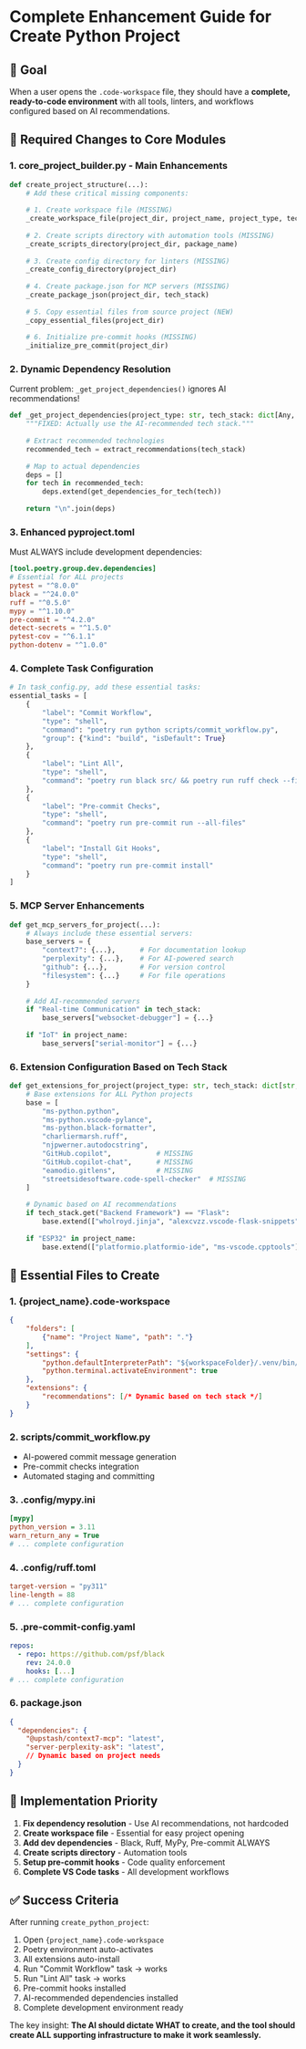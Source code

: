 # Complete Enhancement Guide for Create Python Project

## 🎯 Goal
When a user opens the `.code-workspace` file, they should have a **complete, ready-to-code environment** with all tools, linters, and workflows configured based on AI recommendations.

## 🔧 Required Changes to Core Modules

### 1. **core_project_builder.py** - Main Enhancements

```python
def create_project_structure(...):
    # Add these critical missing components:
    
    # 1. Create workspace file (MISSING)
    _create_workspace_file(project_dir, project_name, project_type, tech_stack)
    
    # 2. Create scripts directory with automation tools (MISSING)
    _create_scripts_directory(project_dir, package_name)
    
    # 3. Create config directory for linters (MISSING)
    _create_config_directory(project_dir)
    
    # 4. Create package.json for MCP servers (MISSING)
    _create_package_json(project_dir, tech_stack)
    
    # 5. Copy essential files from source project (NEW)
    _copy_essential_files(project_dir)
    
    # 6. Initialize pre-commit hooks (MISSING)
    _initialize_pre_commit(project_dir)
```

### 2. **Dynamic Dependency Resolution**

Current problem: `_get_project_dependencies()` ignores AI recommendations!

```python
def _get_project_dependencies(project_type: str, tech_stack: dict[Any, Any]) -> str:
    """FIXED: Actually use the AI-recommended tech stack."""
    
    # Extract recommended technologies
    recommended_tech = extract_recommendations(tech_stack)
    
    # Map to actual dependencies
    deps = []
    for tech in recommended_tech:
        deps.extend(get_dependencies_for_tech(tech))
    
    return "\n".join(deps)
```

### 3. **Enhanced pyproject.toml**

Must ALWAYS include development dependencies:

```toml
[tool.poetry.group.dev.dependencies]
# Essential for ALL projects
pytest = "^8.0.0"
black = "^24.0.0"
ruff = "^0.5.0"
mypy = "^1.10.0"
pre-commit = "^4.2.0"
detect-secrets = "^1.5.0"
pytest-cov = "^6.1.1"
python-dotenv = "^1.0.0"
```

### 4. **Complete Task Configuration**

```python
# In task_config.py, add these essential tasks:
essential_tasks = [
    {
        "label": "Commit Workflow",
        "type": "shell",
        "command": "poetry run python scripts/commit_workflow.py",
        "group": {"kind": "build", "isDefault": True}
    },
    {
        "label": "Lint All",
        "type": "shell",
        "command": "poetry run black src/ && poetry run ruff check --fix src/ && poetry run mypy src/"
    },
    {
        "label": "Pre-commit Checks",
        "type": "shell",
        "command": "poetry run pre-commit run --all-files"
    },
    {
        "label": "Install Git Hooks",
        "type": "shell",
        "command": "poetry run pre-commit install"
    }
]
```

### 5. **MCP Server Enhancements**

```python
def get_mcp_servers_for_project(...):
    # Always include these essential servers:
    base_servers = {
        "context7": {...},      # For documentation lookup
        "perplexity": {...},    # For AI-powered search
        "github": {...},        # For version control
        "filesystem": {...}     # For file operations
    }
    
    # Add AI-recommended servers
    if "Real-time Communication" in tech_stack:
        base_servers["websocket-debugger"] = {...}
    
    if "IoT" in project_name:
        base_servers["serial-monitor"] = {...}
```

### 6. **Extension Configuration Based on Tech Stack**

```python
def get_extensions_for_project(project_type: str, tech_stack: dict[str, str]):
    # Base extensions for ALL Python projects
    base = [
        "ms-python.python",
        "ms-python.vscode-pylance",
        "ms-python.black-formatter",
        "charliermarsh.ruff",
        "njpwerner.autodocstring",
        "GitHub.copilot",           # MISSING
        "GitHub.copilot-chat",      # MISSING
        "eamodio.gitlens",          # MISSING
        "streetsidesoftware.code-spell-checker"  # MISSING
    ]
    
    # Dynamic based on AI recommendations
    if tech_stack.get("Backend Framework") == "Flask":
        base.extend(["wholroyd.jinja", "alexcvzz.vscode-flask-snippets"])
    
    if "ESP32" in project_name:
        base.extend(["platformio.platformio-ide", "ms-vscode.cpptools"])
```

## 📁 Essential Files to Create

### 1. **{project_name}.code-workspace**
```json
{
    "folders": [
        {"name": "Project Name", "path": "."}
    ],
    "settings": {
        "python.defaultInterpreterPath": "${workspaceFolder}/.venv/bin/python",
        "python.terminal.activateEnvironment": true
    },
    "extensions": {
        "recommendations": [/* Dynamic based on tech stack */]
    }
}
```

### 2. **scripts/commit_workflow.py**
- AI-powered commit message generation
- Pre-commit checks integration
- Automated staging and committing

### 3. **.config/mypy.ini**
```ini
[mypy]
python_version = 3.11
warn_return_any = True
# ... complete configuration
```

### 4. **.config/ruff.toml**
```toml
target-version = "py311"
line-length = 88
# ... complete configuration
```

### 5. **.pre-commit-config.yaml**
```yaml
repos:
  - repo: https://github.com/psf/black
    rev: 24.0.0
    hooks: [...]
# ... complete configuration
```

### 6. **package.json**
```json
{
  "dependencies": {
    "@upstash/context7-mcp": "latest",
    "server-perplexity-ask": "latest",
    // Dynamic based on project needs
  }
}
```

## 🚀 Implementation Priority

1. **Fix dependency resolution** - Use AI recommendations, not hardcoded
2. **Create workspace file** - Essential for easy project opening
3. **Add dev dependencies** - Black, Ruff, MyPy, Pre-commit ALWAYS
4. **Create scripts directory** - Automation tools
5. **Setup pre-commit hooks** - Code quality enforcement
6. **Complete VS Code tasks** - All development workflows

## ✅ Success Criteria

After running `create_python_project`:

1. Open `{project_name}.code-workspace`
2. Poetry environment auto-activates
3. All extensions auto-install
4. Run "Commit Workflow" task → works
5. Run "Lint All" task → works
6. Pre-commit hooks installed
7. AI-recommended dependencies installed
8. Complete development environment ready

The key insight: **The AI should dictate WHAT to create, and the tool should create ALL supporting infrastructure to make it work seamlessly.**